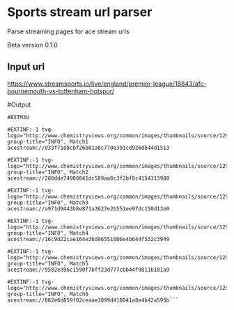 # Sports stream url parser

Parse streaming pages for ace stream urls

Beta version 0.1.0

## Input url
https://www.streamsports.io/live/england/premier-league/18843/afc-bournemouth-vs-tottenham-hotspur/

#Output
```
#EXTM3U

#EXTINF:-1 tvg-logo="http://www.chemistryviews.org/common/images/thumbnails/source/129ad1e3047.jpg" group-title="INFO", Match1
acestream://d33f71d8cbf26b01a8c770e391cd926db44d1513

#EXTINF:-1 tvg-logo="http://www.chemistryviews.org/common/images/thumbnails/source/129ad1e3047.jpg" group-title="INFO", Match2
acestream://280dde74908841dc589aa6c3f2bf8c4154313988

#EXTINF:-1 tvg-logo="http://www.chemistryviews.org/common/images/thumbnails/source/129ad1e3047.jpg" group-title="INFO", Match3
acestream://a971d9443b8e871a3627e2b551ee97dc150d13e0

#EXTINF:-1 tvg-logo="http://www.chemistryviews.org/common/images/thumbnails/source/129ad1e3047.jpg" group-title="INFO", Match4
acestream://16c9d22cae164e36d96551006e4b644f532c3949

#EXTINF:-1 tvg-logo="http://www.chemistryviews.org/common/images/thumbnails/source/129ad1e3047.jpg" group-title="INFO", Match5
acestream://9582ed96c1590f7bff23d777cbb44f9811b181a9

#EXTINF:-1 tvg-logo="http://www.chemistryviews.org/common/images/thumbnails/source/129ad1e3047.jpg" group-title="INFO", Match6
acestream://882e6d859f02ceaae3899d418041a8e4b42a595b```
